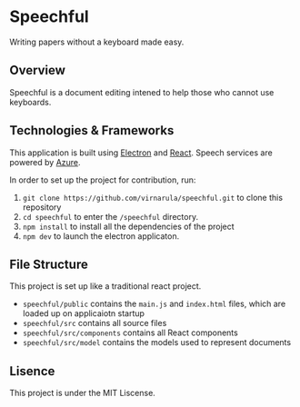 # Speechful
Writing papers without a keyboard made easy.

## Overview
Speechful is a document editing intened to help those who cannot use keyboards. 


## Technologies & Frameworks
This application is built using [Electron]() and [React](). Speech services are powered by [Azure](). 

In order to set up the project for contribution, run:
1. `git clone https://github.com/virnarula/speechful.git` to clone this repository
1. `cd speechful` to enter the `/speechful` directory.
1. `npm install` to install all the dependencies of the project
1. `npm dev` to launch the electron applicaton.

## File Structure
This project is set up like a traditional react project.
- `speechful/public` contains the `main.js` and `index.html` files, which are loaded up on applicaiotn startup 
- `speechful/src` contains all source files
- `speechful/src/components` contains all React components
- `speechful/src/model` contains the models used to represent documents

## Lisence
This project is under the MIT Liscense.